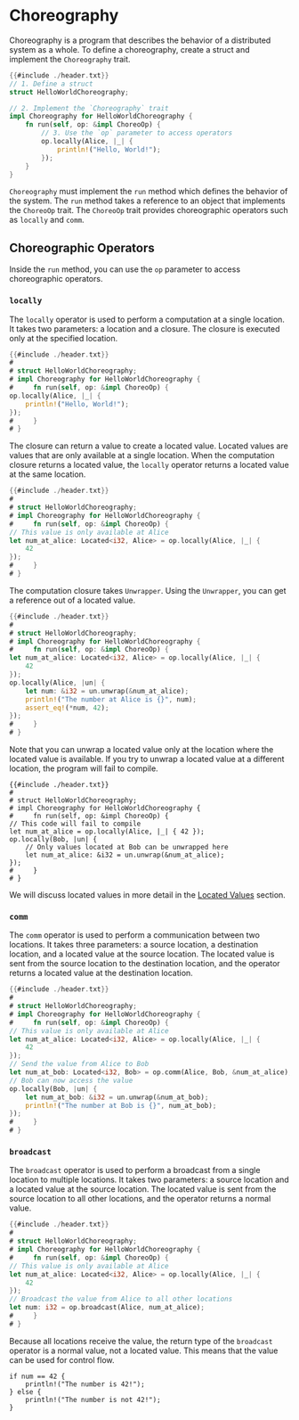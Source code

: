 # Choreography

Choreography is a program that describes the behavior of a distributed system as a whole. To define a choreography, create a struct and implement the `Choreography` trait.

```rust
{{#include ./header.txt}}
// 1. Define a struct
struct HelloWorldChoreography;

// 2. Implement the `Choreography` trait
impl Choreography for HelloWorldChoreography {
    fn run(self, op: &impl ChoreoOp) {
        // 3. Use the `op` parameter to access operators
        op.locally(Alice, |_| {
            println!("Hello, World!");
        });
    }
}
```

`Choreography` must implement the `run` method which defines the behavior of the system. The `run` method takes a reference to an object that implements the `ChoreoOp` trait. The `ChoreoOp` trait provides choreographic operators such as `locally` and `comm`.

## Choreographic Operators

Inside the `run` method, you can use the `op` parameter to access choreographic operators.

### `locally`

The `locally` operator is used to perform a computation at a single location. It takes two parameters: a location and a closure. The closure is executed only at the specified location.

```rust
{{#include ./header.txt}}
#
# struct HelloWorldChoreography;
# impl Choreography for HelloWorldChoreography {
#     fn run(self, op: &impl ChoreoOp) {
op.locally(Alice, |_| {
    println!("Hello, World!");
});
#     }
# }
```

The closure can return a value to create a located value. Located values are values that are only available at a single location. When the computation closure returns a located value, the `locally` operator returns a located value at the same location.

```rust
{{#include ./header.txt}}
#
# struct HelloWorldChoreography;
# impl Choreography for HelloWorldChoreography {
#     fn run(self, op: &impl ChoreoOp) {
// This value is only available at Alice
let num_at_alice: Located<i32, Alice> = op.locally(Alice, |_| {
    42
});
#     }
# }
```

The computation closure takes `Unwrapper`. Using the `Unwrapper`, you can get a reference out of a located value.

```rust
{{#include ./header.txt}}
#
# struct HelloWorldChoreography;
# impl Choreography for HelloWorldChoreography {
#     fn run(self, op: &impl ChoreoOp) {
let num_at_alice: Located<i32, Alice> = op.locally(Alice, |_| {
    42
});
op.locally(Alice, |un| {
    let num: &i32 = un.unwrap(&num_at_alice);
    println!("The number at Alice is {}", num);
    assert_eq!(*num, 42);
});
#     }
# }
```

Note that you can unwrap a located value only at the location where the located value is available. If you try to unwrap a located value at a different location, the program will fail to compile.

```rust,compile_fail
{{#include ./header.txt}}
#
# struct HelloWorldChoreography;
# impl Choreography for HelloWorldChoreography {
#     fn run(self, op: &impl ChoreoOp) {
// This code will fail to compile
let num_at_alice = op.locally(Alice, |_| { 42 });
op.locally(Bob, |un| {
    // Only values located at Bob can be unwrapped here
    let num_at_alice: &i32 = un.unwrap(&num_at_alice);
});
#     }
# }
```

We will discuss located values in more detail in the [Located Values](./guide-located-values.md) section.

### `comm`

The `comm` operator is used to perform a communication between two locations. It takes three parameters: a source location, a destination location, and a located value at the source location. The located value is sent from the source location to the destination location, and the operator returns a located value at the destination location.

```rust
{{#include ./header.txt}}
#
# struct HelloWorldChoreography;
# impl Choreography for HelloWorldChoreography {
#     fn run(self, op: &impl ChoreoOp) {
// This value is only available at Alice
let num_at_alice: Located<i32, Alice> = op.locally(Alice, |_| {
    42
});
// Send the value from Alice to Bob
let num_at_bob: Located<i32, Bob> = op.comm(Alice, Bob, &num_at_alice);
// Bob can now access the value
op.locally(Bob, |un| {
    let num_at_bob: &i32 = un.unwrap(&num_at_bob);
    println!("The number at Bob is {}", num_at_bob);
});
#     }
# }
```

### `broadcast`

The `broadcast` operator is used to perform a broadcast from a single location to multiple locations. It takes two parameters: a source location and a located value at the source location. The located value is sent from the source location to all other locations, and the operator returns a normal value.

```rust
{{#include ./header.txt}}
#
# struct HelloWorldChoreography;
# impl Choreography for HelloWorldChoreography {
#     fn run(self, op: &impl ChoreoOp) {
// This value is only available at Alice
let num_at_alice: Located<i32, Alice> = op.locally(Alice, |_| {
    42
});
// Broadcast the value from Alice to all other locations
let num: i32 = op.broadcast(Alice, num_at_alice);
#     }
# }
```

Because all locations receive the value, the return type of the `broadcast` operator is a normal value, not a located value. This means that the value can be used for control flow.

```rust,ignore
if num == 42 {
    println!("The number is 42!");
} else {
    println!("The number is not 42!");
}
```
